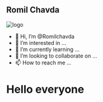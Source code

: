 ## Romil Chavda

![logo](https://cdn.discordapp.com/avatars/541846473579560980/ade4b103f3a5de17b2827fb4267ca34f.png?size=128)

- 👋 Hi, I’m @Romilchavda
- 👀 I’m interested in ...
- 🌱 I’m currently learning ...
- 💞️ I’m looking to collaborate on ...
- 📫 How to reach me ...

<!---
Romilchavda/Romilchavda is a ✨ special ✨ repository because its `README.md` (this file) appears on your GitHub profile.
You can click the Preview link to take a look at your changes.
--->
# Hello everyone
